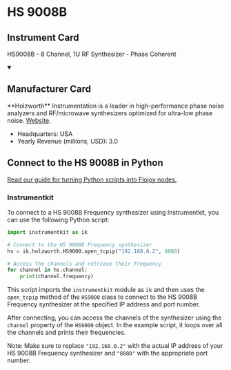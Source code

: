 
# HS 9008B

## Instrument Card

HS9008B - 8 Channel, 1U RF Synthesizer - Phase Coherent

<details open>
<summary><h2>Manufacturer Card</h2></summary>
**Holzworth** Instrumentation is a leader in high-performance phase noise analyzers and RF/microwave synthesizers optimized for ultra-low phase noise. <a href=https://holzworth.com>Website</a>.
<br>
<ul>
  <li>Headquarters: USA</li>
  <li>Yearly Revenue (millions, USD): 3.0</li>
</ul>
</details>

## Connect to the HS 9008B in Python

[Read our guide for turning Python scripts into Flojoy nodes.](https://docs.flojoy.ai/custom-nodes/creating-custom-node/)


### Instrumentkit

To connect to a HS 9008B Frequency synthesizer using Instrumentkit, you can use the following Python script:

```python
import instrumentkit as ik

# Connect to the HS 9008B Frequency synthesizer
hs = ik.holzworth.HS9000.open_tcpip("192.168.0.2", 8080)

# Access the channels and retrieve their frequency
for channel in hs.channel:
    print(channel.frequency)
```

This script imports the `instrumentkit` module as `ik` and then uses the `open_tcpip` method of the `HS9000` class to connect to the HS 9008B Frequency synthesizer at the specified IP address and port number.

After connecting, you can access the channels of the synthesizer using the `channel` property of the `HS9000` object. In the example script, it loops over all the channels and prints their frequencies.

Note: Make sure to replace `"192.168.0.2"` with the actual IP address of your HS 9008B Frequency synthesizer and `"8080"` with the appropriate port number.

